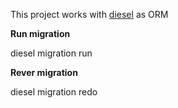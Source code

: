 This project works with [diesel](https://diesel.rs/guides/getting-started) as ORM

**Run migration**

diesel migration run

**Rever migration**

diesel migration redo